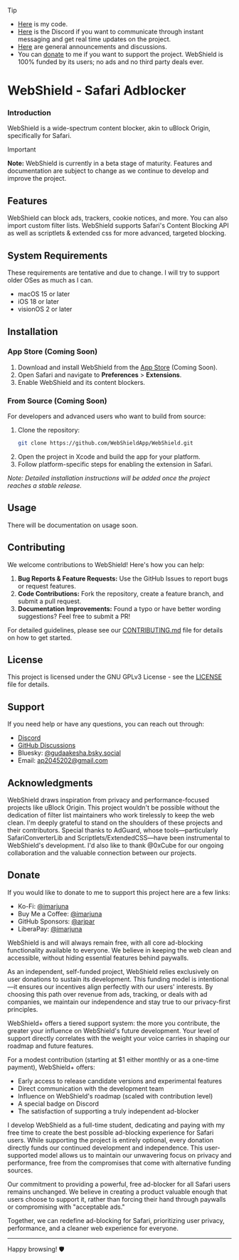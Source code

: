 > [!TIP]
> * [Here](https://github.com/arjpar/WebShield-staging/tree/ldev) is my code.
> * [Here](http://discord.com/invite/gQ4ygPKyur) is the Discord if you want to communicate through instant messaging and get real time updates on the project.
> * [Here](https://github.com/WebShieldApp/WebShield/discussions/) are general announcements and discussions.
> * You can [donate](#Donate) to me if you want to support the project. WebShield is 100% funded by its users; no ads and no third party deals ever.

# WebShield - Safari Adblocker

### Introduction

WebShield is a wide-spectrum content blocker, akin to uBlock Origin, specifically for Safari.

> [!IMPORTANT]
> **Note:** WebShield is currently in a beta stage of maturity. Features and documentation are subject to change as we continue to develop and improve the project.

## Features

WebShield can block ads, trackers, cookie notices, and more. You can also import custom filter lists. WebShield supports Safari's Content Blocking API as well as scriptlets & extended css for more advanced, targeted blocking.

## System Requirements

These requirements are tentative and due to change. I will try to support older OSes as much as I can.
- macOS 15 or later
- iOS 18 or later
- visionOS 2 or later

## Installation

### App Store (Coming Soon)

1. Download and install WebShield from the [App Store](https://example.com) (Coming Soon).
2. Open Safari and navigate to **Preferences** > **Extensions**.
3. Enable WebShield and its content blockers.

### From Source (Coming Soon)

For developers and advanced users who want to build from source:

1. Clone the repository:
   ```bash
   git clone https://github.com/WebShieldApp/WebShield.git
   ```
2. Open the project in Xcode and build the app for your platform.
3. Follow platform-specific steps for enabling the extension in Safari.

*Note: Detailed installation instructions will be added once the project reaches a stable release.*

## Usage

There will be documentation on usage soon.

## Contributing

We welcome contributions to WebShield! Here's how you can help:

1. **Bug Reports & Feature Requests:** Use the GitHub Issues to report bugs or request features.
2. **Code Contributions:** Fork the repository, create a feature branch, and submit a pull request.
3. **Documentation Improvements:** Found a typo or have better wording suggestions? Feel free to submit a PR!

For detailed guidelines, please see our [CONTRIBUTING.md](CONTRIBUTING.md) file for details on how to get started.

## License

This project is licensed under the GNU GPLv3 License - see the [LICENSE](LICENSE) file for details.

## Support

If you need help or have any questions, you can reach out through:

- [Discord](http://discord.com/invite/gQ4ygPKyur)
- [GitHub Discussions](https://github.com/WebShieldApp/WebShield/discussions)
- Bluesky: [@gudaakesha.bsky.social](https://bsky.app/profile/gudaakesha.bsky.social)
- Email: [ap2045202@gmail.com](mailto:ap2045202@gmail.com)

## Acknowledgments

WebShield draws inspiration from privacy and performance-focused projects like uBlock Origin. This project wouldn't be possible without the dedication of filter list maintainers who work tirelessly to keep the web clean. I'm deeply grateful to stand on the shoulders of these projects and their contributors. Special thanks to AdGuard, whose tools—particularly SafariConverterLib and Scriptlets/ExtendedCSS—have been instrumental to WebShield's development. I'd also like to thank @0xCube for our ongoing collaboration and the valuable connection between our projects.

## Donate
If you would like to donate to me to support this project here are a few links:
- Ko-Fi: [@imarjuna](https://ko-fi.com/imarjuna)
- Buy Me a Coffee: [@imarjuna](https://buymeacoffee.com/imarjuna)
- GitHub Sponsors: [@arjpar](https://github.com/sponsors/arjpar)
- LiberaPay: [@imarjuna](https://liberapay.com/imarjuna/)

WebShield is and will always remain free, with all core ad-blocking functionality available to everyone. We believe in keeping the web clean and accessible, without hiding essential features behind paywalls.

As an independent, self-funded project, WebShield relies exclusively on user donations to sustain its development. This funding model is intentional—it ensures our incentives align perfectly with our users' interests. By choosing this path over revenue from ads, tracking, or deals with ad companies, we maintain our independence and stay true to our privacy-first principles.

WebShield+ offers a tiered support system: the more you contribute, the greater your influence on WebShield's future development. Your level of support directly correlates with the weight your voice carries in shaping our roadmap and future features.

For a modest contribution (starting at $1 either monthly or as a one-time payment), WebShield+ offers:
* Early access to release candidate versions and experimental features
* Direct communication with the development team
* Influence on WebShield's roadmap (scaled with contribution level)
* A special badge on Discord
* The satisfaction of supporting a truly independent ad-blocker

I develop WebShield as a full-time student, dedicating and paying with my free time to create the best possible ad-blocking experience for Safari users. While supporting the project is entirely optional, every donation directly funds our continued development and independence. This user-supported model allows us to maintain our unwavering focus on privacy and performance, free from the compromises that come with alternative funding sources.

Our commitment to providing a powerful, free ad-blocker for all Safari users remains unchanged. We believe in creating a product valuable enough that users choose to support it, rather than forcing their hand through paywalls or compromising with "acceptable ads."

Together, we can redefine ad-blocking for Safari, prioritizing user privacy, performance, and a cleaner web experience for everyone.

---

Happy browsing! 🛡️
